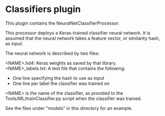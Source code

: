 # Classifiers plugin

This plugin contains the NeuralNetClassifierProcessor.

This processor deploys a Keras-trained classifier neural network.
It is assumed that the neural network takes a feature vector, or similarity hash, as input.

The neural network is described by two files:

\<NAME>.hd4: Keras weights as saved by that library.
<br>
\<NAME>_labels.txt: A text file that contains the following:
- One line specifying the hash to use as input
- One line per label the classifier was trained on

\<NAME> is the name of the classifier, as provided to the Tools/ML/trainClassifier.py script
when the classifier was trained.

See the files under "models" in this directory for an example.